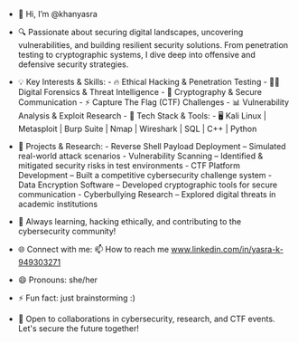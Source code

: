 - 👋 Hi, I’m @khanyasra

- 🔍 Passionate about securing digital landscapes, uncovering vulnerabilities, and building resilient security solutions. From penetration testing to cryptographic systems, I dive deep into offensive and defensive security strategies.

- 💡 Key Interests & Skills:
      - 🔥 Ethical Hacking & Penetration Testing
      - 🕵️‍♀️ Digital Forensics & Threat Intelligence
      - 🔐 Cryptography & Secure Communication
      - ⚡ Capture The Flag (CTF) Challenges
      - 📊 Vulnerability Analysis & Exploit Research
      - 🔧 Tech Stack & Tools:
      - 🖥️ Kali Linux | Metasploit | Burp Suite | Nmap | Wireshark | SQL | C++ | Python

- 🚀 Projects & Research:
      - Reverse Shell Payload Deployment – Simulated real-world attack scenarios
      - Vulnerability Scanning – Identified & mitigated security risks in test environments
      - CTF Platform Development – Built a competitive cybersecurity challenge system
      - Data Encryption Software – Developed cryptographic tools for secure communication
      - Cyberbullying Research – Explored digital threats in academic institutions
  
- 💭 Always learning, hacking ethically, and contributing to the cybersecurity community!

- 🌐 Connect with me:
  📫 How to reach me www.linkedin.com/in/yasra-k-949303271
  
- 😄 Pronouns: she/her
- ⚡ Fun fact: just brainstorming :)
- 📩 Open to collaborations in cybersecurity, research, and CTF events. Let's secure the future together!
<!---
khanyasra/khanyasra is a ✨ special ✨ repository because its `README.md` (this file) appears on your GitHub profile.
You can click the Preview link to take a look at your changes.
--->
